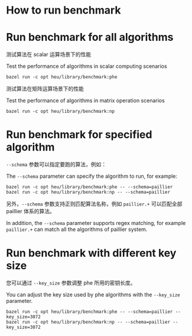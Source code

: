 # How to run benchmark

# Run benchmark for all algorithms

测试算法在 scalar 运算场景下的性能

Test the performance of algorithms in scalar computing scenarios

```shell
bazel run -c opt heu/library/benchmark:phe
```

测试算法在矩阵运算场景下的性能

Test the performance of algorithms in matrix operation scenarios

```shell
bazel run -c opt heu/library/benchmark:np
```


# Run benchmark for specified algorithm

`--schema` 参数可以指定要跑的算法，例如：

The `--schema` parameter can specify the algorithm to run, for example:

```shell
bazel run -c opt heu/library/benchmark:phe -- --schema=paillier
bazel run -c opt heu/library/benchmark:np -- --schema=paillier
```

另外，`--schema` 参数支持正则匹配算法名称，例如 `paillier.+` 可以匹配全部 paillier 体系的算法。

In addition, the `--schema` parameter supports regex matching, for example `paillier.+` can match all the algorithms of paillier system.


# Run benchmark with different key size

您可以通过 `--key_size` 参数调整 phe 所用的密钥长度。

You can adjust the key size used by phe algorithms with the `--key_size` parameter.

```shell
bazel run -c opt heu/library/benchmark:phe -- --schema=paillier --key_size=3072
bazel run -c opt heu/library/benchmark:np -- --schema=paillier --key_size=3072
```
